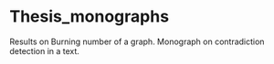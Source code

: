# Thesis_monographs
Results on Burning number of a graph. Monograph on contradiction detection in a text.

